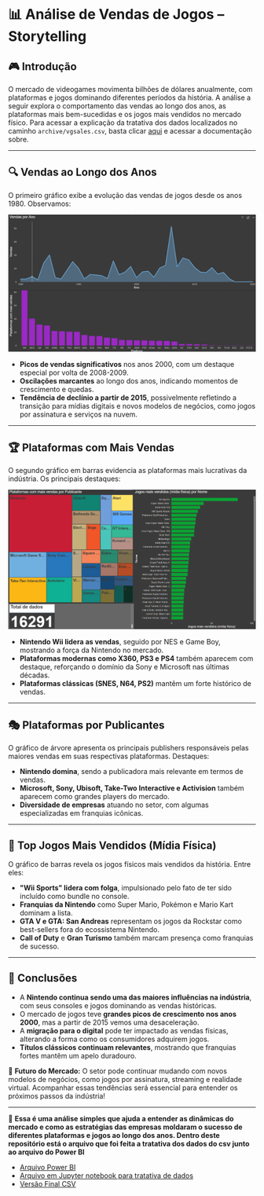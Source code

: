 # 📊 Análise de Vendas de Jogos – Storytelling

## 🎮 Introdução
O mercado de videogames movimenta bilhões de dólares anualmente, com plataformas e jogos dominando diferentes períodos da história. A análise a seguir explora o comportamento das vendas ao longo dos anos, as plataformas mais bem-sucedidas e os jogos mais vendidos no mercado físico. Para acessar a explicação da tratativa dos dados localizados no caminho `archive/vgsales.csv`, basta clicar [aqui](https://github.com/viivi02/Analise-jogos/blob/05f9f31f708316ccbec2d881f0b14743ab6d5e8a/TratativaDados.md) e acessar a documentação sobre.

---

## 🔍 **Vendas ao Longo dos Anos**
O primeiro gráfico exibe a evolução das vendas de jogos desde os anos 1980. Observamos:

![Pagina de analise 1](img/Pag1.png)

- **Picos de vendas significativos** nos anos 2000, com um destaque especial por volta de 2008-2009.
- **Oscilações marcantes** ao longo dos anos, indicando momentos de crescimento e quedas.
- **Tendência de declínio a partir de 2015**, possivelmente refletindo a transição para mídias digitais e novos modelos de negócios, como jogos por assinatura e serviços na nuvem.

---

## 🏆 **Plataformas com Mais Vendas**
O segundo gráfico em barras evidencia as plataformas mais lucrativas da indústria. Os principais destaques:

![Pagina de analise 2](img/Pag2.png)

- **Nintendo Wii lidera as vendas**, seguido por NES e Game Boy, mostrando a força da Nintendo no mercado.
- **Plataformas modernas como X360, PS3 e PS4** também aparecem com destaque, reforçando o domínio da Sony e Microsoft nas últimas décadas.
- **Plataformas clássicas (SNES, N64, PS2)** mantêm um forte histórico de vendas.

---

## 🎭 **Plataformas por Publicantes**
O gráfico de árvore apresenta os principais publishers responsáveis pelas maiores vendas em suas respectivas plataformas. Destaques:

- **Nintendo domina**, sendo a publicadora mais relevante em termos de vendas.
- **Microsoft, Sony, Ubisoft, Take-Two Interactive e Activision** também aparecem como grandes players do mercado.
- **Diversidade de empresas** atuando no setor, com algumas especializadas em franquias icônicas.

---

## 🏅 **Top Jogos Mais Vendidos (Mídia Física)**
O gráfico de barras revela os jogos físicos mais vendidos da história. Entre eles:

- **"Wii Sports" lidera com folga**, impulsionado pelo fato de ter sido incluído como bundle no console.
- **Franquias da Nintendo** como Super Mario, Pokémon e Mario Kart dominam a lista.
- **GTA V e GTA: San Andreas** representam os jogos da Rockstar como best-sellers fora do ecossistema Nintendo.
- **Call of Duty** e **Gran Turismo** também marcam presença como franquias de sucesso.

---

## 📌 **Conclusões**
- A **Nintendo continua sendo uma das maiores influências na indústria**, com seus consoles e jogos dominando as vendas históricas.
- O mercado de jogos teve **grandes picos de crescimento nos anos 2000**, mas a partir de 2015 vemos uma desaceleração.
- A **migração para o digital** pode ter impactado as vendas físicas, alterando a forma como os consumidores adquirem jogos.
- **Títulos clássicos continuam relevantes**, mostrando que franquias fortes mantêm um apelo duradouro.

🔮 **Futuro do Mercado:** O setor pode continuar mudando com novos modelos de negócios, como jogos por assinatura, streaming e realidade virtual. Acompanhar essas tendências será essencial para entender os próximos passos da indústria!

---

🚀 **Essa é uma análise simples que ajuda a entender as dinâmicas do mercado e como as estratégias das empresas moldaram o sucesso de diferentes plataformas e jogos ao longo dos anos. Dentro deste repositório está o arquivo que foi feita a tratativa dos dados do csv junto ao arquivo do Power BI**

- [Arquivo Power BI](https://github.com/viivi02/Analise-jogos/blob/4f45906d37076adc5e02b1bd66a669b8648e6698/Analise%20jogos.pbix)
- [Arquivo em Jupyter notebook para tratativa de dados](https://github.com/viivi02/Analise-jogos/blob/4f45906d37076adc5e02b1bd66a669b8648e6698/Tratamento.ipynb)
- [Versão Final CSV](https://github.com/viivi02/Analise-jogos/blob/4f45906d37076adc5e02b1bd66a669b8648e6698/vgsales.csv)
